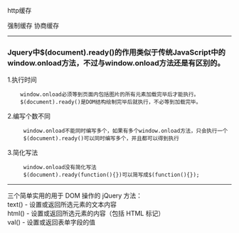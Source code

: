 http缓存

强制缓存
协商缓存

----------
### Jquery中$(document).ready()的作用类似于传统JavaScript中的window.onload方法，不过与window.onload方法还是有区别的。 ####

1.执行时间 

        window.onload必须等到页面内包括图片的所有元素加载完毕后才能执行。 
        $(document).ready()是DOM结构绘制完毕后就执行，不必等到加载完毕。 

2.编写个数不同 

         window.onload不能同时编写多个，如果有多个window.onload方法，只会执行一个 
         $(document).ready()可以同时编写多个，并且都可以得到执行 

3.简化写法 

         window.onload没有简化写法 
         $(document).ready(function(){})可以简写成$(function(){});
----------
三个简单实用的用于 DOM 操作的 jQuery 方法：<br>
text() - 设置或返回所选元素的文本内容<br>
html() - 设置或返回所选元素的内容（包括 HTML 标记）<br>
val() - 设置或返回表单字段的值<br>
